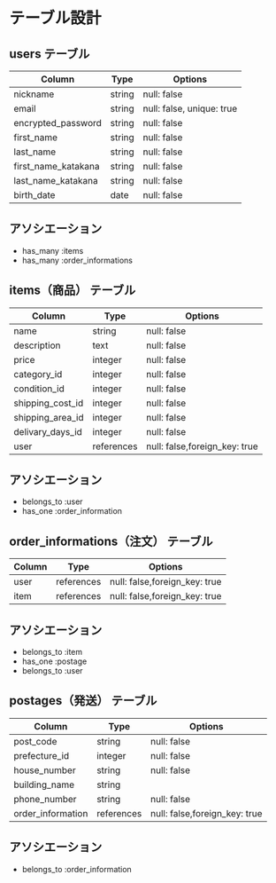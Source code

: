 # テーブル設計

## users テーブル

| Column                    | Type      | Options     |
| ------------------        | ------    | ----------- |
| nickname                  | string    | null: false |
| email                     | string    | null: false, unique: true |
| encrypted_password        | string    | null: false |
| first_name                | string    | null: false |
| last_name                 | string    | null: false |
| first_name_katakana       | string    | null: false |
| last_name_katakana        | string    | null: false |
| birth_date                | date      | null: false |

## アソシエーション
- has_many :items
- has_many :order_informations

## items（商品） テーブル

| Column                   | Type        | Options     |
| ------------------       | ------      | ----------- |
| name                     | string      | null: false |
| description              | text        | null: false |
| price                    | integer     | null: false |
| category_id              | integer     | null: false |
| condition_id             | integer     | null: false |
| shipping_cost_id         | integer     | null: false |
| shipping_area_id         | integer     | null: false |
| delivary_days_id         | integer     | null: false |
| user                     | references  | null: false,foreign_key: true |

## アソシエーション
- belongs_to :user
- has_one :order_information


## order_informations（注文） テーブル

| Column                   | Type        | Options     |
| ------------------       | ------      | ----------- |
| user                     | references  | null: false,foreign_key: true |
| item                     | references  | null: false,foreign_key: true |
## アソシエーション
- belongs_to :item
- has_one :postage
- belongs_to :user


## postages（発送） テーブル

| Column                   | Type        | Options     |
| ------------------       | ------      | ----------- |
| post_code                | string      | null: false |
| prefecture_id            | integer     | null: false |
| house_number             | string      | null: false |
| building_name            | string      |             |
| phone_number             | string      | null: false |
| order_information        | references  | null: false,foreign_key: true |

## アソシエーション
- belongs_to :order_information